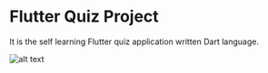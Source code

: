 <h1>Flutter Quiz Project</h1>

It is the self learning Flutter quiz application written Dart language.

![alt text](https://github.com/atalayasa/FlutterBasicPiano/blob/master/assets/quizApp.png)